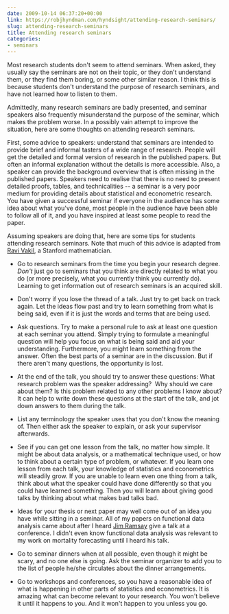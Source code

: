 ```yaml
---
date: 2009-10-14 06:37:20+00:00
link: https://robjhyndman.com/hyndsight/attending-research-seminars/
slug: attending-research-seminars
title: Attending research seminars
categories:
- seminars
---
```


Most research students don't seem to attend seminars. When asked, they usually say the seminars are not on their topic, or they don't understand them, or they find them boring, or some other similar reason. I think this is because students don't understand the purpose of research seminars, and have not learned how to listen to them.

Admittedly, many research seminars are badly presented, and seminar speakers also frequently misunderstand the purpose of the seminar, which makes the problem worse. In a possibly vain attempt to improve the situation, here are some thoughts on attending research seminars.

First, some advice to speakers: understand that seminars are intended to provide brief and informal tasters of a wide range of research. People will get the detailed and formal version of research in the published papers. But often an informal explanation without the details is more accessible. Also, a speaker can provide the background overview that is often missing in the published papers. Speakers need to realise that there is no need to present detailed proofs, tables, and technicalities -- a seminar is a very poor medium for providing details about statistical and econometric research. You have given a successful seminar if everyone in the audience has some idea about what you've done, most people in the audience have been able to follow all of it, and you have inspired at least some people to read the paper.

Assuming speakers are doing that, here are some tips for students attending research seminars. Note that much of this advice is adapted from [Ravi Vakil](http://math.stanford.edu/~vakil/potentialstudents.html), a Stanford mathematician.




  * Go to research seminars from the time you begin your research degree. _Don't_ just go to seminars that you think are directly related to what you do (or more precisely, what you currently think you currently do).  Learning to get information out of research seminars is an acquired skill.


  * Don't worry if you lose the thread of a talk. Just try to get back on track again. Let the ideas flow past and try to learn something from what is being said, even if it is just the words and terms that are being used.


  * Ask questions. Try to make a personal rule to ask at least one question at each seminar you attend. Simply trying to formulate a meaningful question will help you focus on what is being said and aid your understanding. Furthermore, you might learn something from the answer. Often the best parts of a seminar are in the discussion. But if there aren't many questions, the opportunity is lost.


  * At the end of the talk, you should try to answer these questions: What research problem was the speaker addressing?  Why should we care about them?  Is this problem related to any other problems I know about? It can help to write down these questions at the start of the talk, and jot down answers to them during the talk.


  * List any terminology the speaker uses that you don't know the meaning of. Then either ask the speaker to explain, or ask your supervisor afterwards.


  * See if you can get one lesson from the talk, no matter how simple. It might be about data analysis, or a mathematical technique used, or how to think about a certain type of problem, or whatever. If you learn one lesson from each talk, your knowledge of statistics and econometrics will steadily grow. If you are unable to learn even one thing from a talk, think about what the speaker could have done differently so that you could have learned something. Then you will learn  about giving good talks by thinking about what makes bad talks bad.


  * Ideas for your thesis or next paper may well come out of an idea you have while sitting in a seminar. All of my papers on functional data analysis came about after I heard [Jim Ramsay](https://www.mcgill.ca/psychology/james-o-ramsay) give a talk at a conference. I didn't even know functional data analysis was relevant to my work on mortality forecasting until I heard his talk.


  * Go to seminar dinners when at all possible, even though it might be  scary, and no one else is going. Ask the seminar organizer to add you to the list of people he/she circulates about the dinner arrangements.


  * Go to workshops and conferences, so you have a reasonable idea of what is happening in other parts of statistics and econometrics. It is amazing what can become relevant to your research. You won't believe it until it happens to you.  And it won't happen to you unless you go.
